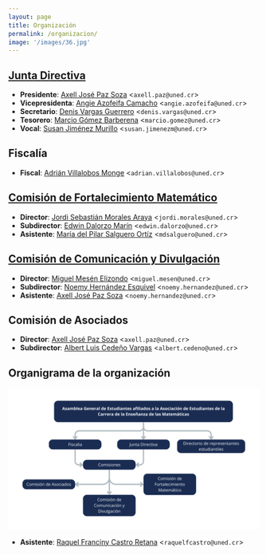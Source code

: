 ```yaml
---
layout: page
title: Organización
permalink: /organizacion/
image: '/images/36.jpg'
---
```


## [Junta Directiva](mailto:asoesem@uned.ac.cr)

* **Presidente**: [Axell José Paz Soza](mailto:axell.paz@uned.cr) <`axell.paz@uned.cr`>
* **Vicepresidenta**: [Angie Azofeifa Camacho](mailto:angie.azofeifa@uned.cr) <`angie.azofeifa@uned.cr`>
* **Secretario**: [Denis Vargas Guerrero](mailto:denis.vargas@uned.cr) <`denis.vargas@uned.cr`>
* **Tesorero**: [Marcio Gómez Barberena](mailto:marcio.gomez@uned.cr) <`marcio.gomez@uned.cr`>
* **Vocal**: [Susan Jiménez Murillo](mailto:susan.jimenezm@uned.cr) <`susan.jimenezm@uned.cr`>


## Fiscalía

* **Fiscal**: [Adrián Villalobos Monge](mailto:adrian.villalobos@uned.cr) <`adrian.villalobos@uned.cr`>

## [Comisión de Fortalecimiento Matemático](mailto:cofoma.asoesem@gmail.com)

* **Director**: [Jordi Sebastián Morales Araya](mailto:jordi.morales@uned.cr) <`jordi.morales@uned.cr`>
* **Subdirector**: [Edwin Dalorzo Marín](mailto:edwin.dalorzo@uned.cr) <`edwin.dalorzo@uned.cr`>
* **Asistente**: [María del Pilar Salguero Ortíz](mailto:mdsalguero@uned.cr) <`mdsalguero@uned.cr`>

## [Comisión de Comunicación y Divulgación](mailto:cocodi.asoesem@gmail.com)

* **Director**: [Miguel Mesén Elizondo](mailto:miguel.mesen@uned.cr) <`miguel.mesen@uned.cr`>
* **Subdirector**: [Noemy Hernández Esquivel](mailto:noemy.hernandez@uned.cr) <`noemy.hernandez@uned.cr`>
* **Asistente**: [Axell José Paz Soza](mailto:axell.paz@uned.cr) <`noemy.hernandez@uned.cr`>

## Comisión de Asociados

* **Director**: [Axell José Paz Soza](mailto:axell.paz@uned.cr) <`axell.paz@uned.cr`>
* **Subdirector**: [Albert Luis Cedeño Vargas](mailto:albert.cedeno@uned.cr) <`albert.cedeno@uned.cr`>

## Organigrama de la organización

![Configuración del formato de la hoja](/images/125.png)
* **Asistente**: [Raquel Franciny Castro Retana](mailto:raquelfcastro@uned.cr) <`raquelfcastro@uned.cr`>
